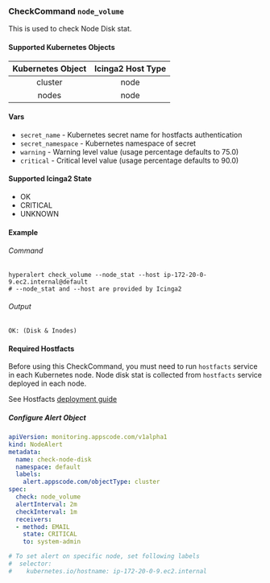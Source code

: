 ### CheckCommand `node_volume`

This is used to check Node Disk stat.

#### Supported Kubernetes Objects

| Kubernetes Object | Icinga2 Host Type |
| :---:             | :---:             |
| cluster           | node              |
| nodes             | node              |

#### Vars

* `secret_name` - Kubernetes secret name for hostfacts authentication
* `secret_namespace` - Kubernetes namespace of secret
* `warning` - Warning level value (usage percentage defaults to 75.0)
* `critical` - Critical level value (usage percentage defaults to 90.0)

#### Supported Icinga2 State

* OK
* CRITICAL
* UNKNOWN

#### Example
###### Command
```console
hyperalert check_volume --node_stat --host ip-172-20-0-9.ec2.internal@default
# --node_stat and --host are provided by Icinga2
```
###### Output
```
OK: (Disk & Inodes)
```

#### Required Hostfacts
Before using this CheckCommand, you must need to run `hostfacts` service in each Kubernetes node.
Node disk stat is collected from `hostfacts` service deployed in each node.

See Hostfacts [deployment guide](hostfacts.md)


##### Configure Alert Object
```yaml
apiVersion: monitoring.appscode.com/v1alpha1
kind: NodeAlert
metadata:
  name: check-node-disk
  namespace: default
  labels:
    alert.appscode.com/objectType: cluster
spec:
  check: node_volume
  alertInterval: 2m
  checkInterval: 1m
  receivers:
  - method: EMAIL
    state: CRITICAL
    to: system-admin

# To set alert on specific node, set following labels
#  selector:
#    kubernetes.io/hostname: ip-172-20-0-9.ec2.internal
```
